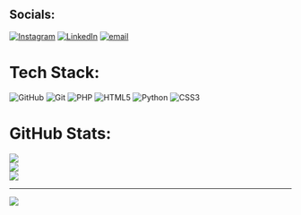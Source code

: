 
## Socials:
[![Instagram](https://img.shields.io/badge/Instagram-%23E4405F.svg?logo=Instagram&logoColor=white)](https://instagram.com/ranadaii_8) [![LinkedIn](https://img.shields.io/badge/LinkedIn-%230077B5.svg?logo=linkedin&logoColor=white)]([https://linkedin.com/in/suyog-magar](https://www.linkedin.com/in/suyog-magar-901477265/)) [![email](https://img.shields.io/badge/Email-D14836?logo=gmail&logoColor=white)](mailto:mgrsuyog6@gmail.com) 

# Tech Stack:
![GitHub](https://img.shields.io/badge/github-%23121011.svg?style=for-the-badge&logo=github&logoColor=white) ![Git](https://img.shields.io/badge/git-%23F05033.svg?style=for-the-badge&logo=git&logoColor=white) ![PHP](https://img.shields.io/badge/php-%23777BB4.svg?style=for-the-badge&logo=php&logoColor=white) ![HTML5](https://img.shields.io/badge/html5-%23E34F26.svg?style=for-the-badge&logo=html5&logoColor=white) ![Python](https://img.shields.io/badge/python-3670A0?style=for-the-badge&logo=python&logoColor=ffdd54) ![CSS3](https://img.shields.io/badge/css3-%231572B6.svg?style=for-the-badge&logo=css3&logoColor=white)
# GitHub Stats:
![](https://github-readme-stats.vercel.app/api?username=suyogmgr&theme=blue_navy&hide_border=false&include_all_commits=true&count_private=false)<br/>
![](https://nirzak-streak-stats.vercel.app/?user=suyogmgr&theme=blue_navy&hide_border=false)<br/>
![](https://github-readme-stats.vercel.app/api/top-langs/?username=suyogmgr&theme=blue_navy&hide_border=false&include_all_commits=true&count_private=false&layout=compact)

---
[![](https://visitcount.itsvg.in/api?id=suyogmgr&icon=0&color=0)](https://visitcount.itsvg.in)
